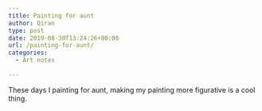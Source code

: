 ```yaml
---
title: Painting for aunt
author: Qiran
type: post
date: 2019-08-30T13:24:26+00:00
url: /painting-for-aunt/
categories:
  - Art notes

---
```

These days I painting for aunt, making my painting more figurative is a cool thing.